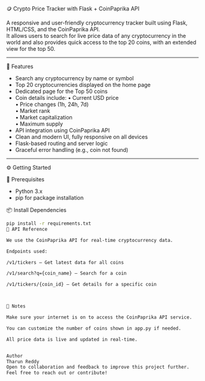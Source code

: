 🪙 Crypto Price Tracker with Flask + CoinPaprika API

A responsive and user-friendly cryptocurrency tracker built using Flask, HTML/CSS, and the CoinPaprika API.  
It allows users to search for live price data of any cryptocurrency in the world and also provides quick access to the top 20 coins, with an extended view for the top 50.

------------------------------------------------------------

🚀 Features

- Search any cryptocurrency by name or symbol
- Top 20 cryptocurrencies displayed on the home page
- Dedicated page for the Top 50 coins
- Coin details include:
  • Current USD price  
  • Price changes (1h, 24h, 7d)  
  • Market rank  
  • Market capitalization  
  • Maximum supply  
- API integration using CoinPaprika API
- Clean and modern UI, fully responsive on all devices
- Flask-based routing and server logic
- Graceful error handling (e.g., coin not found)

------------------------------------------------------------

⚙️ Getting Started

🔧 Prerequisites

- Python 3.x
- pip for package installation

📦 Install Dependencies

```bash
pip install -r requirements.txt
📡 API Reference

We use the CoinPaprika API for real-time cryptocurrency data.

Endpoints used:

/v1/tickers — Get latest data for all coins

/v1/search?q={coin_name} — Search for a coin

/v1/tickers/{coin_id} — Get details for a specific coin



📝 Notes

Make sure your internet is on to access the CoinPaprika API service.

You can customize the number of coins shown in app.py if needed.

All price data is live and updated in real-time.


Author
Tharun Reddy
Open to collaboration and feedback to improve this project further.
Feel free to reach out or contribute!